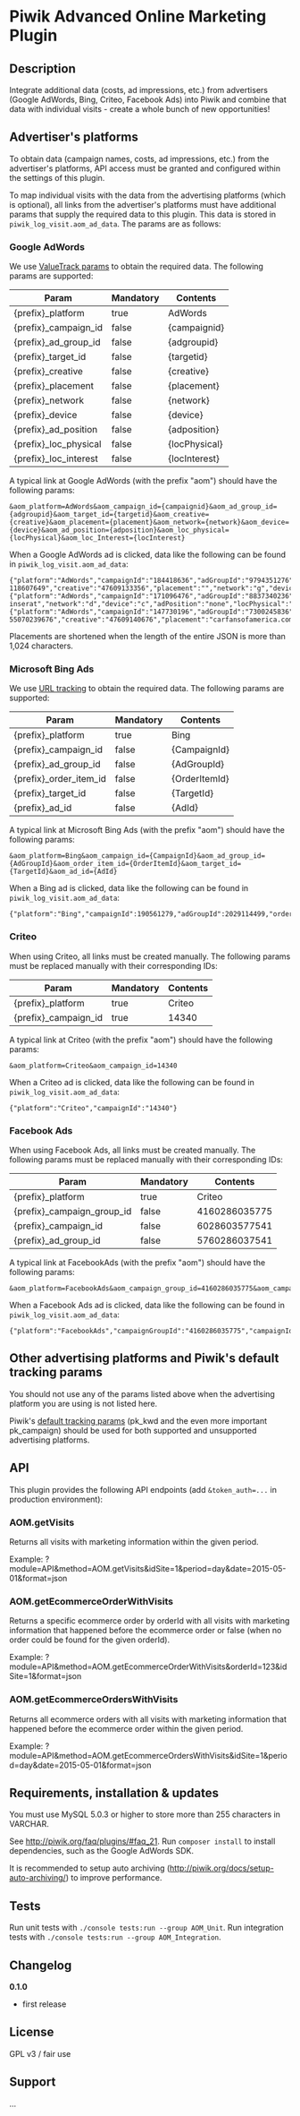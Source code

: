 # Piwik Advanced Online Marketing Plugin 

## Description

Integrate additional data (costs, ad impressions, etc.) from advertisers (Google AdWords, Bing, Criteo, Facebook Ads) 
into Piwik and combine that data with individual visits - create a whole bunch of new opportunities!


## Advertiser's platforms

To obtain data (campaign names, costs, ad impressions, etc.) from the advertiser's platforms, API access must be granted 
and configured within the settings of this plugin.

To map individual visits with the data from the advertising platforms (which is optional), all links from the 
advertiser's platforms must have additional params that supply the required data to this plugin. This data is stored in
`piwik_log_visit.aom_ad_data`. The params are as follows:


### Google AdWords

We use [ValueTrack params](https://support.google.com/adwords/answer/2375447?hl=en) to obtain the required data.
The following params are supported:

| Param                 | Mandatory | Contents      |
| --------------------- | --------- | ------------- | 
| {prefix}_platform     | true      | AdWords       |  
| {prefix}_campaign_id  | false     | {campaignid}  |
| {prefix}_ad_group_id  | false     | {adgroupid}   |
| {prefix}_target_id    | false     | {targetid}    |
| {prefix}_creative     | false     | {creative}    |
| {prefix}_placement    | false     | {placement}   |
| {prefix}_network      | false     | {network}     |
| {prefix}_device       | false     | {device}      |
| {prefix}_ad_position  | false     | {adposition}  |
| {prefix}_loc_physical | false     | {locPhysical} |
| {prefix}_loc_interest | false     | {locInterest} |

A typical link at Google AdWords (with the prefix "aom") should have the following params:

    &aom_platform=AdWords&aom_campaign_id={campaignid}&aom_ad_group_id={adgroupid}&aom_target_id={targetid}&aom_creative={creative}&aom_placement={placement}&aom_network={network}&aom_device={device}&aom_ad_position={adposition}&aom_loc_physical={locPhysical}&aom_loc_Interest={locInterest}
    
When a Google AdWords ad is clicked, data like the following can be found in `piwik_log_visit.aom_ad_data`:

    {"platform":"AdWords","campaignId":"184418636","adGroupId":"9794351276","targetId":"kwd-118607649","creative":"47609133356","placement":"","network":"g","device":"m","adPosition":"1t2","locPhysical":"20228","locInterest":"1004074"}
    {"platform":"AdWords","campaignId":"171096476","adGroupId":"8837340236","targetId":"","creative":"47609140796","placement":"suchen.mobile.de/auto-inserat","network":"d","device":"c","adPosition":"none","locPhysical":"9041542","locInterest":""}
    {"platform":"AdWords","campaignId":"147730196","adGroupId":"7300245836","targetId":"aud-55070239676","creative":"47609140676","placement":"carfansofamerica.com","network":"d","device":"c","adPosition":"none","locPhysical":"9042649","locInterest":""}

Placements are shortened when the length of the entire JSON is more than 1,024 characters.


### Microsoft Bing Ads

We use [URL tracking](http://help.bingads.microsoft.com/apex/index/3/en-us/51091) to obtain the required data. 
The following params are supported:

| Param                   | Mandatory | Contents      |
| ----------------------- | --------- | ------------- | 
| {prefix}_platform       | true      | Bing          |  
| {prefix}_campaign_id    | false     | {CampaignId}  |
| {prefix}_ad_group_id    | false     | {AdGroupId}   |
| {prefix}_order_item_id  | false     | {OrderItemId} |
| {prefix}_target_id      | false     | {TargetId}    |
| {prefix}_ad_id          | false     | {AdId}        |

A typical link at Microsoft Bing Ads (with the prefix "aom") should have the following params:

    &aom_platform=Bing&aom_campaign_id={CampaignId}&aom_ad_group_id={AdGroupId}&aom_order_item_id={OrderItemId}&aom_target_id={TargetId}&aom_ad_id={AdId}

When a Bing ad is clicked, data like the following can be found in `piwik_log_visit.aom_ad_data`:

    {"platform":"Bing","campaignId":190561279,"adGroupId":2029114499,"orderItemId":40414589411,"targetId":"40414589411","adId":5222037942}


### Criteo

When using Criteo, all links must be created manually. 
The following params must be replaced manually with their corresponding IDs:

| Param                   | Mandatory | Contents |
| ----------------------- | --------- | -------- | 
| {prefix}_platform       | true      | Criteo   |  
| {prefix}_campaign_id    | true      | 14340    |

A typical link at Criteo (with the prefix "aom") should have the following params:

    &aom_platform=Criteo&aom_campaign_id=14340

When a Criteo ad is clicked, data like the following can be found in `piwik_log_visit.aom_ad_data`:

    {"platform":"Criteo","campaignId":"14340"}


### Facebook Ads

When using Facebook Ads, all links must be created manually.
The following params must be replaced manually with their corresponding IDs:

| Param                      | Mandatory | Contents      |
| -------------------------- | --------- | ------------- | 
| {prefix}_platform          | true      | Criteo        |  
| {prefix}_campaign_group_id | false     | 4160286035775 |
| {prefix}_campaign_id       | false     | 6028603577541 |
| {prefix}_ad_group_id       | false     | 5760286037541 |

A typical link at FacebookAds (with the prefix "aom") should have the following params:

    &aom_platform=FacebookAds&aom_campaign_group_id=4160286035775&aom_campaign_id=6028603577541&aom_ad_group_id=5760286037541
    
When a Facebook Ads ad is clicked, data like the following can be found in `piwik_log_visit.aom_ad_data`:

    {"platform":"FacebookAds","campaignGroupId":"4160286035775","campaignId":"6028603577541","adGroupId":"5760286037541"}


## Other advertising platforms and Piwik's default tracking params

You should not use any of the params listed above when the advertising platform you are using is not listed here.
 
Piwik's [default tracking params](http://piwik.org/docs/tracking-campaigns/) (pk_kwd and the even more important 
pk_campaign) should be used for both supported and unsupported advertising platforms.



## API

This plugin provides the following API endpoints (add `&token_auth=...` in production environment):

### AOM.getVisits

Returns all visits with marketing information within the given period.

Example: ?module=API&method=AOM.getVisits&idSite=1&period=day&date=2015-05-01&format=json


### AOM.getEcommerceOrderWithVisits

Returns a specific ecommerce order by orderId with all visits with marketing information that happened before the 
ecommerce order or false (when no order could be found for the given orderId).

Example: ?module=API&method=AOM.getEcommerceOrderWithVisits&orderId=123&idSite=1&format=json


### AOM.getEcommerceOrdersWithVisits

Returns all ecommerce orders with all visits with marketing information that happened before the ecommerce order within 
the given period.

Example: ?module=API&method=AOM.getEcommerceOrdersWithVisits&idSite=1&period=day&date=2015-05-01&format=json



## Requirements, installation & updates

You must use MySQL 5.0.3 or higher to store more than 255 characters in VARCHAR.

See http://piwik.org/faq/plugins/#faq_21.
Run `composer install` to install dependencies, such as the Google AdWords SDK.

It is recommended to setup auto archiving (http://piwik.org/docs/setup-auto-archiving/) to improve performance.


## Tests

Run unit tests with `./console tests:run --group AOM_Unit`.
Run integration tests with `./console tests:run --group AOM_Integration`.


## Changelog

__0.1.0__
* first release


## License

GPL v3 / fair use


## Support

...
